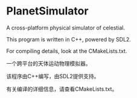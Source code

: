 # PlanetSimulator
A cross-platform physical simulator of celestial.

This program is written in C++, powered by SDL2.

For compiling details, look at the CMakeLists.txt.

一个跨平台的天体运动物理模拟器。

该程序由C++编写，由SDL2提供支持。

有关编译的详细信息，请查看CMakeLists.txt。
